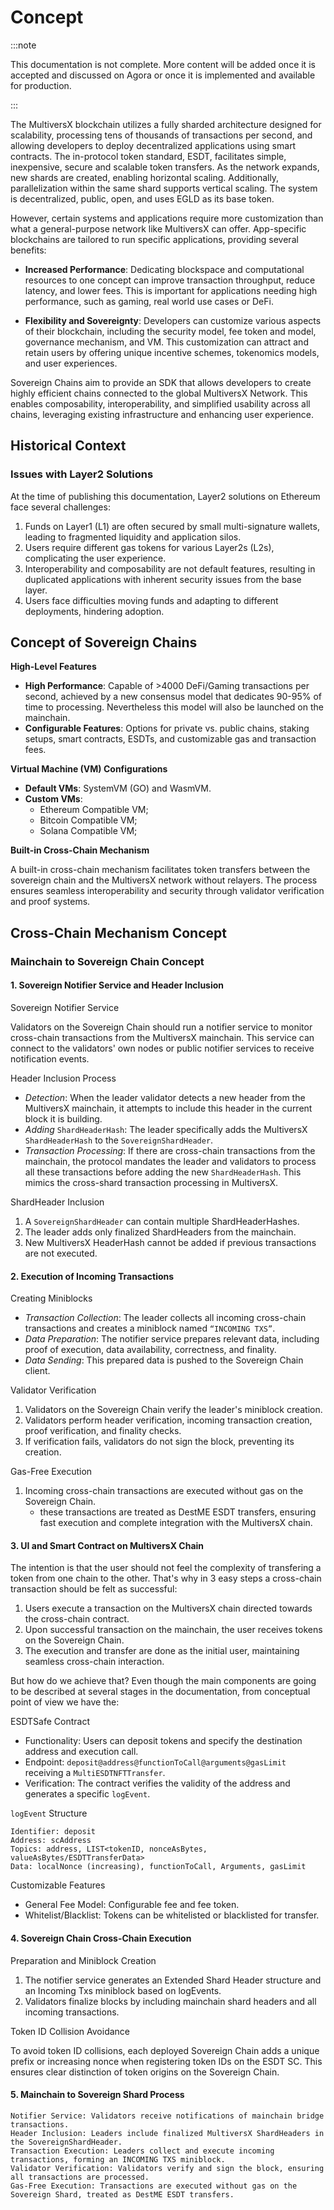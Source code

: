 # Concept

:::note

This documentation is not complete. More content will be added once it is accepted and discussed on Agora or once it is implemented and available for production.

:::

The MultiversX blockchain utilizes a fully sharded architecture designed for scalability, processing tens of thousands of transactions per second, and allowing developers to deploy decentralized applications using smart contracts. The in-protocol token standard, ESDT, facilitates simple, inexpensive, secure and scalable token transfers. As the network expands, new shards are created, enabling horizontal scaling. Additionally, parallelization within the same shard supports vertical scaling. The system is decentralized, public, open, and uses EGLD as its base token.

However, certain systems and applications require more customization than what a general-purpose network like MultiversX can offer. App-specific blockchains are tailored to run specific applications, providing several benefits:

- **Increased Performance**: Dedicating blockspace and computational resources to one concept can improve transaction throughput, reduce latency, and lower fees. This is important for applications needing high performance, such as gaming, real world use cases or DeFi.

- **Flexibility and Sovereignty**: Developers can customize various aspects of their blockchain, including the security model, fee token and model, governance mechanism, and VM. This customization can attract and retain users by offering unique incentive schemes, tokenomics models, and user experiences.

Sovereign Chains aim to provide an SDK that allows developers to create highly efficient chains connected to the global MultiversX Network. This enables composability, interoperability, and simplified usability across all chains, leveraging existing infrastructure and enhancing user experience.

## Historical Context

### Issues with Layer2 Solutions

At the time of publishing this documentation, Layer2 solutions on Ethereum face several challenges:

1. Funds on Layer1 (L1) are often secured by small multi-signature wallets, leading to fragmented liquidity and application silos.
2. Users require different gas tokens for various Layer2s (L2s), complicating the user experience.
3. Interoperability and composability are not default features, resulting in duplicated applications with inherent security issues from the base layer.
4. Users face difficulties moving funds and adapting to different deployments, hindering adoption.

## Concept of Sovereign Chains

**High-Level Features**

- **High Performance**: Capable of >4000 DeFi/Gaming transactions per second, achieved by a new consensus model that dedicates 90-95% of time to processing. Nevertheless this model will also be launched on the mainchain.
- **Configurable Features**: Options for private vs. public chains, staking setups, smart contracts, ESDTs, and customizable gas and transaction fees.

**Virtual Machine (VM) Configurations**

- **Default VMs**: SystemVM (GO) and WasmVM.
- **Custom VMs**: 
    - Ethereum Compatible VM;
    - Bitcoin Compatible VM;
    - Solana Compatible VM;

**Built-in Cross-Chain Mechanism**

A built-in cross-chain mechanism facilitates token transfers between the sovereign chain and the MultiversX network without relayers. The process ensures seamless interoperability and security through validator verification and proof systems.

## Cross-Chain Mechanism Concept

### Mainchain to Sovereign Chain Concept

#### 1. Sovereign Notifier Service and Header Inclusion

Sovereign Notifier Service

Validators on the Sovereign Chain should run a notifier service to monitor cross-chain transactions from the MultiversX mainchain. This service can connect to the validators' own nodes or public notifier services to receive notification events.

Header Inclusion Process

- *Detection*: When the leader validator detects a new header from the MultiversX mainchain, it attempts to include this header in the current block it is building.
- *Adding* `ShardHeaderHash`: The leader specifically adds the MultiversX `ShardHeaderHash` to the `SovereignShardHeader`.
- *Transaction Processing*: If there are cross-chain transactions from the mainchain, the protocol mandates the leader and validators to process all these transactions before adding the new `ShardHeaderHash`. This mimics the cross-shard transaction processing in MultiversX.

ShardHeader Inclusion

1. A `SovereignShardHeader` can contain multiple ShardHeaderHashes.
2. The leader adds only finalized ShardHeaders from the mainchain.
3. New MultiversX HeaderHash cannot be added if previous transactions are not executed.

#### 2. Execution of Incoming Transactions
Creating Miniblocks

- *Transaction Collection*: The leader collects all incoming cross-chain transactions and creates a miniblock named `“INCOMING TXS”`.
- *Data Preparation*: The notifier service prepares relevant data, including proof of execution, data availability, correctness, and finality.
- *Data Sending*: This prepared data is pushed to the Sovereign Chain client.

Validator Verification

1. Validators on the Sovereign Chain verify the leader's miniblock creation.
2. Validators perform header verification, incoming transaction creation, proof verification, and finality checks.
3. If verification fails, validators do not sign the block, preventing its creation.

Gas-Free Execution

1. Incoming cross-chain transactions are executed without gas on the Sovereign Chain.
    - these transactions are treated as DestME ESDT transfers, ensuring fast execution and complete integration with the MultiversX chain.

#### 3. UI and Smart Contract on MultiversX Chain

The intention is that the user should not feel the complexity of transfering a token from one chain to the other. That's why in 3 easy steps a cross-chain transaction should be felt as successful:

1. Users execute a transaction on the MultiversX chain directed towards the cross-chain contract.
2. Upon successful transaction on the mainchain, the user receives tokens on the Sovereign Chain.
3. The execution and transfer are done as the initial user, maintaining seamless cross-chain interaction.

But how do we achieve that? Even though the main components are going to be described at several stages in the documentation, from conceptual point of view we have the:

ESDTSafe Contract

- Functionality: Users can deposit tokens and specify the destination address and execution call.
- Endpoint: `deposit@address@functionToCall@arguments@gasLimit` receiving a `MultiESDTNFTTransfer`.
- Verification: The contract verifies the validity of the address and generates a specific `logEvent`.

`logEvent` Structure
```init
Identifier: deposit
Address: scAddress
Topics: address, LIST<tokenID, nonceAsBytes, valueAsBytes/ESDTTransferData>
Data: localNonce (increasing), functionToCall, Arguments, gasLimit
```

Customizable Features

- General Fee Model: Configurable fee and fee token.
- Whitelist/Blacklist: Tokens can be whitelisted or blacklisted for transfer.

#### 4. Sovereign Chain Cross-Chain Execution
Preparation and Miniblock Creation

1. The notifier service generates an Extended Shard Header structure and an Incoming Txs miniblock based on logEvents.
2. Validators finalize blocks by including mainchain shard headers and all incoming transactions.

Token ID Collision Avoidance

To avoid token ID collisions, each deployed Sovereign Chain adds a unique prefix or increasing nonce when registering token IDs on the ESDT SC. This ensures clear distinction of token origins on the Sovereign Chain.

#### 5. Mainchain to Sovereign Shard Process

    Notifier Service: Validators receive notifications of mainchain bridge transactions.
    Header Inclusion: Leaders include finalized MultiversX ShardHeaders in the SovereignShardHeader.
    Transaction Execution: Leaders collect and execute incoming transactions, forming an INCOMING TXS miniblock.
    Validator Verification: Validators verify and sign the block, ensuring all transactions are processed.
    Gas-Free Execution: Transactions are executed without gas on the Sovereign Shard, treated as DestME ESDT transfers.


